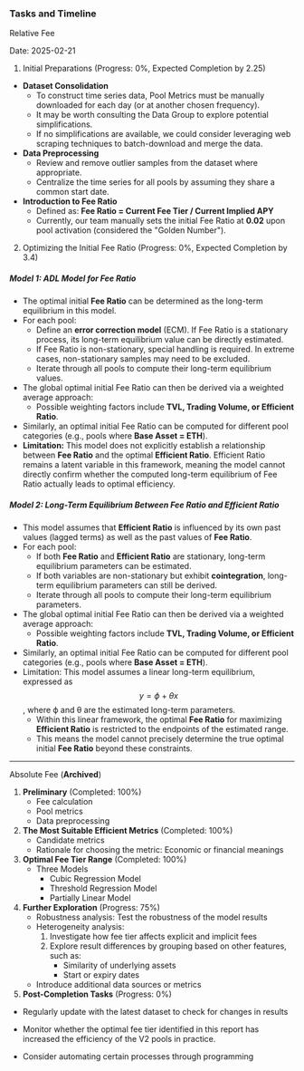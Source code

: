 ### Tasks and Timeline

Relative Fee

Date: 2025-02-21

1. Initial Preparations (Progress: 0%, Expected Completion by 2.25)

- **Dataset Consolidation**
  - To construct time series data, Pool Metrics must be manually downloaded for each day (or at another chosen frequency).
  - It may be worth consulting the Data Group to explore potential simplifications.
  - If no simplifications are available, we could consider leveraging web scraping techniques to batch-download and merge the data.
- **Data Preprocessing**
  - Review and remove outlier samples from the dataset where appropriate.
  - Centralize the time series for all pools by assuming they share a common start date.
- **Introduction to Fee Ratio**
  - Defined as: **Fee Ratio = Current Fee Tier / Current Implied APY**
  - Currently, our team manually sets the initial Fee Ratio at **0.02** upon pool activation (considered the "Golden Number").

2. Optimizing the Initial Fee Ratio (Progress: 0%, Expected Completion by 3.4)

##### **Model 1: ADL Model for Fee Ratio**

- The optimal initial **Fee Ratio** can be determined as the long-term equilibrium in this model.
- For each pool:
  - Define an **error correction model** (ECM). If Fee Ratio is a stationary process, its long-term equilibrium value can be directly estimated.
  - If Fee Ratio is non-stationary, special handling is required. In extreme cases, non-stationary samples may need to be excluded.
  - Iterate through all pools to compute their long-term equilibrium values.
- The global optimal initial Fee Ratio can then be derived via a weighted average approach:
  - Possible weighting factors include **TVL, Trading Volume, or Efficient Ratio**.
- Similarly, an optimal initial Fee Ratio can be computed for different pool categories (e.g., pools where **Base Asset = ETH**).
- **Limitation:** This model does not explicitly establish a relationship between **Fee Ratio** and the optimal **Efficient Ratio**. Efficient Ratio remains a latent variable in this framework, meaning the model cannot directly confirm whether the computed long-term equilibrium of Fee Ratio actually leads to optimal efficiency.

##### **Model 2: Long-Term Equilibrium Between Fee Ratio and Efficient Ratio**

- This model assumes that **Efficient Ratio** is influenced by its own past values (lagged terms) as well as the past values of **Fee Ratio**.
- For each pool:
  - If both **Fee Ratio** and **Efficient Ratio** are stationary, long-term equilibrium parameters can be estimated.
  - If both variables are non-stationary but exhibit **cointegration**, long-term equilibrium parameters can still be derived.
  - Iterate through all pools to compute their long-term equilibrium parameters.
- The global optimal initial Fee Ratio can then be derived via a weighted average approach:
  - Possible weighting factors include **TVL, Trading Volume, or Efficient Ratio**.
- Similarly, an optimal initial Fee Ratio can be computed for different pool categories (e.g., pools where **Base Asset = ETH**).
- Limitation: This model assumes a linear long-term equilibrium, expressed as $$y=ϕ+θx$$, where ϕ and θ are the estimated long-term parameters.
  - Within this linear framework, the optimal **Fee Ratio** for maximizing **Efficient Ratio** is restricted to the endpoints of the estimated range.
  - This means the model cannot precisely determine the true optimal initial **Fee Ratio** beyond these constraints.

----

Absolute Fee (**Archived**)

1. **Preliminary** (Completed: 100%)
   - Fee calculation
   - Pool metrics
   - Data preprocessing
2. **The Most Suitable Efficient Metrics** (Completed: 100%)
   - Candidate metrics
   - Rationale for choosing the metric: Economic or financial meanings
3. **Optimal Fee Tier Range** (Completed: 100%)
   - Three Models
     - Cubic Regression Model
     - Threshold Regression Model
     - Partially Linear Model
4. **Further Exploration** (Progress: 75%)
   - Robustness analysis: Test the robustness of the model results
   - Heterogeneity analysis:
     1. Investigate how fee tier affects explicit and implicit fees
     2. Explore result differences by grouping based on other features, such as:
        - Similarity of underlying assets
        - Start or expiry dates
   - Introduce additional data sources or metrics
5. **Post-Completion Tasks** (Progress: 0%)
- Regularly update with the latest dataset to check for changes in results
  
-  Monitor whether the optimal fee tier identified in this report has increased the efficiency of the V2 pools in practice.
   
- Consider automating certain processes through programming